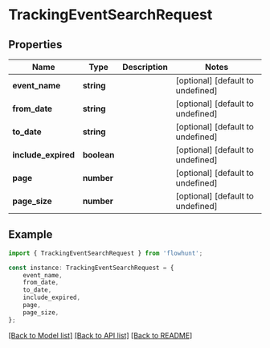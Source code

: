 # TrackingEventSearchRequest


## Properties

Name | Type | Description | Notes
------------ | ------------- | ------------- | -------------
**event_name** | **string** |  | [optional] [default to undefined]
**from_date** | **string** |  | [optional] [default to undefined]
**to_date** | **string** |  | [optional] [default to undefined]
**include_expired** | **boolean** |  | [optional] [default to undefined]
**page** | **number** |  | [optional] [default to undefined]
**page_size** | **number** |  | [optional] [default to undefined]

## Example

```typescript
import { TrackingEventSearchRequest } from 'flowhunt';

const instance: TrackingEventSearchRequest = {
    event_name,
    from_date,
    to_date,
    include_expired,
    page,
    page_size,
};
```

[[Back to Model list]](../README.md#documentation-for-models) [[Back to API list]](../README.md#documentation-for-api-endpoints) [[Back to README]](../README.md)
